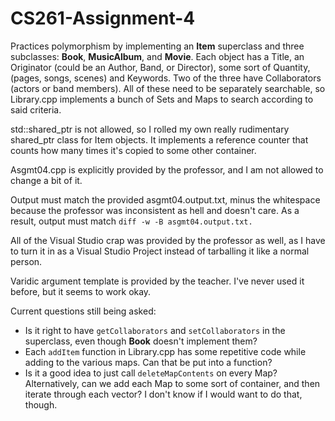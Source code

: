 # CS261-Assignment-4

Practices polymorphism by implementing an **Item** superclass and three subclasses: **Book**, **MusicAlbum**, and **Movie**. Each
object has a Title, an Originator (could be an Author, Band, or Director), some sort of Quantity, (pages, songs, scenes) and
Keywords. Two of the three have Collaborators (actors or band members). All of these need to be separately searchable, 
so Library.cpp implements a bunch of Sets and Maps to search according to said criteria.

std::shared_ptr is not allowed, so I rolled my own really rudimentary shared_ptr class for Item objects. It implements a
reference counter that counts how many times it's copied to some other container.

Asgmt04.cpp is explicitly provided by the professor, and I am not allowed to change a bit of it.

Output must match the provided asgmt04.output.txt, minus the whitespace because the professor was inconsistent as hell and
doesn't care. As a result, output must match `diff -w -B asgmt04.output.txt.`

All of the Visual Studio crap was provided by the professor as well, as I have to turn it in as a Visual Studio Project instead
of tarballing it like a normal person.

Varidic argument template is provided by the teacher. I've never used it before, but it seems to work okay.

Current questions still being asked:

* Is it right to have `getCollaborators` and `setCollaborators` in the superclass, even though **Book** doesn't implement them?
* Each `addItem` function in Library.cpp has some repetitive code while adding to the various maps. Can that be put into a function?
* Is it a good idea to just call `deleteMapContents` on every Map? Alternatively, can we add each Map to some sort of container, and then iterate through each vector? I don't know if I would want to do that, though.

